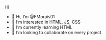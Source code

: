 Hi
- 👋 Hi, I’m @FMorais01
- 👀 I’m interested in HTML, JS, CSS
- 🌱 I’m currently learning HTML
- 💞️ I’m looking to collaborate on every project

<!---
FMorais01/FMorais01 is a ✨ special ✨ repository because its `README.md` (this file) appears on your GitHub profile.
You can click the Preview link to take a look at your changes.
--->
